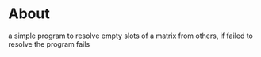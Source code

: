 # About
 a simple program to resolve empty slots of a matrix from others, if failed to resolve the program fails
